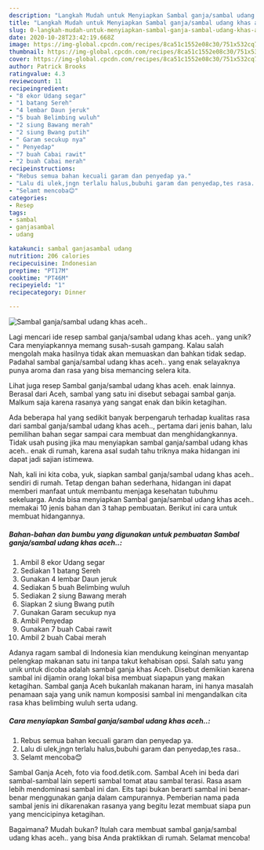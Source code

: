 ```yaml
---
description: "Langkah Mudah untuk Menyiapkan Sambal ganja/sambal udang khas aceh.. yang Lezat Sekali"
title: "Langkah Mudah untuk Menyiapkan Sambal ganja/sambal udang khas aceh.. yang Lezat Sekali"
slug: 0-langkah-mudah-untuk-menyiapkan-sambal-ganja-sambal-udang-khas-aceh-yang-lezat-sekali
date: 2020-10-28T23:42:19.668Z
image: https://img-global.cpcdn.com/recipes/8ca51c1552e08c30/751x532cq70/sambal-ganjasambal-udang-khas-aceh-foto-resep-utama.jpg
thumbnail: https://img-global.cpcdn.com/recipes/8ca51c1552e08c30/751x532cq70/sambal-ganjasambal-udang-khas-aceh-foto-resep-utama.jpg
cover: https://img-global.cpcdn.com/recipes/8ca51c1552e08c30/751x532cq70/sambal-ganjasambal-udang-khas-aceh-foto-resep-utama.jpg
author: Patrick Brooks
ratingvalue: 4.3
reviewcount: 11
recipeingredient:
- "8 ekor Udang segar"
- "1 batang Sereh"
- "4 lembar Daun jeruk"
- "5 buah Belimbing wuluh"
- "2 siung Bawang merah"
- "2 siung Bwang putih"
- " Garam secukup nya"
- " Penyedap"
- "7 buah Cabai rawit"
- "2 buah Cabai merah"
recipeinstructions:
- "Rebus semua bahan kecuali garam dan penyedap ya."
- "Lalu di ulek,jngn terlalu halus,bubuhi garam dan penyedap,tes rasa.."
- "Selamt mencoba😊"
categories:
- Resep
tags:
- sambal
- ganjasambal
- udang

katakunci: sambal ganjasambal udang 
nutrition: 206 calories
recipecuisine: Indonesian
preptime: "PT17M"
cooktime: "PT46M"
recipeyield: "1"
recipecategory: Dinner

---
```



![Sambal ganja/sambal udang khas aceh..](https://img-global.cpcdn.com/recipes/8ca51c1552e08c30/751x532cq70/sambal-ganjasambal-udang-khas-aceh-foto-resep-utama.jpg)

Lagi mencari ide resep sambal ganja/sambal udang khas aceh.. yang unik? Cara menyiapkannya memang susah-susah gampang. Kalau salah mengolah maka hasilnya tidak akan memuaskan dan bahkan tidak sedap. Padahal sambal ganja/sambal udang khas aceh.. yang enak selayaknya punya aroma dan rasa yang bisa memancing selera kita.

Lihat juga resep Sambal ganja/sambal udang khas aceh. enak lainnya. Berasal dari Aceh, sambal yang satu ini disebut sebagai sambal ganja. Malkum saja karena rasanya yang sangat enak dan bikin ketagihan.

Ada beberapa hal yang sedikit banyak berpengaruh terhadap kualitas rasa dari sambal ganja/sambal udang khas aceh.., pertama dari jenis bahan, lalu pemilihan bahan segar sampai cara membuat dan menghidangkannya. Tidak usah pusing jika mau menyiapkan sambal ganja/sambal udang khas aceh.. enak di rumah, karena asal sudah tahu triknya maka hidangan ini dapat jadi sajian istimewa.


Nah, kali ini kita coba, yuk, siapkan sambal ganja/sambal udang khas aceh.. sendiri di rumah. Tetap dengan bahan sederhana, hidangan ini dapat memberi manfaat untuk membantu menjaga kesehatan tubuhmu sekeluarga. Anda bisa menyiapkan Sambal ganja/sambal udang khas aceh.. memakai 10 jenis bahan dan 3 tahap pembuatan. Berikut ini cara untuk membuat hidangannya.

<!--inarticleads1-->

##### Bahan-bahan dan bumbu yang digunakan untuk pembuatan Sambal ganja/sambal udang khas aceh..:

1. Ambil 8 ekor Udang segar
1. Sediakan 1 batang Sereh
1. Gunakan 4 lembar Daun jeruk
1. Sediakan 5 buah Belimbing wuluh
1. Sediakan 2 siung Bawang merah
1. Siapkan 2 siung Bwang putih
1. Gunakan  Garam secukup nya
1. Ambil  Penyedap
1. Gunakan 7 buah Cabai rawit
1. Ambil 2 buah Cabai merah


Adanya ragam sambal di Indonesia kian mendukung keinginan menyantap pelengkap makanan satu ini tanpa takut kehabisan opsi. Salah satu yang unik untuk dicoba adalah sambal ganja khas Aceh. Disebut demikian karena sambal ini dijamin orang lokal bisa membuat siapapun yang makan ketagihan. Sambal ganja Aceh bukanlah makanan haram, ini hanya masalah penamaan saja yang unik namun komposisi sambal ini mengandalkan cita rasa khas belimbing wuluh serta udang. 

<!--inarticleads2-->

##### Cara menyiapkan Sambal ganja/sambal udang khas aceh..:

1. Rebus semua bahan kecuali garam dan penyedap ya.
1. Lalu di ulek,jngn terlalu halus,bubuhi garam dan penyedap,tes rasa..
1. Selamt mencoba😊


Sambal Ganja Aceh, foto via food.detik.com. Sambal Aceh ini beda dari sambal-sambal lain seperti sambal tomat atau sambal terasi. Rasa asam lebih mendominasi sambal ini dan. Eits tapi bukan berarti sambal ini benar-benar menggunakan ganja dalam campurannya. Pemberian nama pada sambal jenis ini dikarenakan rasanya yang begitu lezat membuat siapa pun yang mencicipinya ketagihan. 

Bagaimana? Mudah bukan? Itulah cara membuat sambal ganja/sambal udang khas aceh.. yang bisa Anda praktikkan di rumah. Selamat mencoba!
